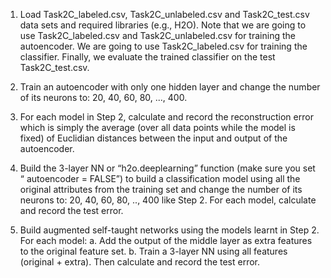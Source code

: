 1. Load Task2C_labeled.csv, Task2C_unlabeled.csv and Task2C_test.csv data sets and required libraries (e.g., H2O). Note that we are going to use Task2C_labeled.csv and Task2C_unlabeled.csv for training the autoencoder. We are going to use Task2C_labeled.csv for training the classifier. Finally, we evaluate the trained classifier on the test Task2C_test.csv.

2. Train an autoencoder with only one hidden layer and change the number of its neurons to: 20, 40, 60, 80, ..., 400.

3. For each model in Step 2, calculate and record the reconstruction error which is simply the average (over all data points while the model is fixed) of Euclidian distances between the input and output of the autoencoder.

4. Build the 3-layer NN or “h2o.deeplearning” function (make sure you set “ autoencoder = FALSE”) to build a classification model using all the original attributes from the training set and change the number of its neurons to: 20, 40, 60, 80, .., 400 like Step 2. For each model, calculate and record the test error.

5. Build augmented self-taught networks using the models learnt in Step 2. For each model:
  a. Add the output of the middle layer as extra features to the original feature set.
  b. Train a 3-layer NN using all features (original + extra). Then calculate and record the test error.
